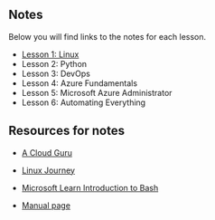 ## Notes
Below you will find links to the notes for each lesson.

* [Lesson 1: Linux](1_Linux.md)
* Lesson 2: Python
* Lesson 3: DevOps
* Lesson 4: Azure Fundamentals
* Lesson 5: Microsoft Azure Administrator
* Lesson 6: Automating Everything

## Resources for notes
- [A Cloud Guru](https://acloudguru.com/)

- [Linux Journey](https://linuxjourney.com/)

- [Microsoft Learn Introduction to Bash](https://docs.microsoft.com/en-us/learn/modules/bash-introduction/)

- [Manual page](https://man7.org/index.html)
